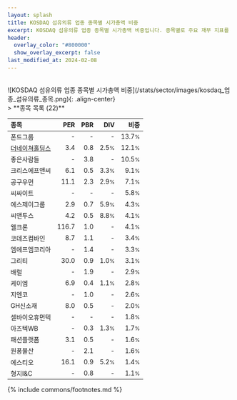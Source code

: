 ```yaml
---
layout: splash
title: KOSDAQ 섬유의류 업종 종목별 시가총액 비중
excerpt: KOSDAQ 섬유의류 업종 종목별 시가총액 비중입니다. 종목별로 주요 재무 지표를 함께 표시합니다.
header:
  overlay_color: "#800000"
  show_overlay_excerpt: false
last_modified_at: 2024-02-08
---
```

<br>
![KOSDAQ 섬유의류 업종 종목별 시가총액 비중](/stats/sector/images/kosdaq_업종_섬유의류_종목.png){: .align-center}
<br>
> **종목 목록 (22)**<a id="list"></a>

| **종목** | **PER** | **PBR** | **DIV** | **비중** |
| :------- | ------: | ------: | ------: | -------: |
| 폰드그룹 | - | - | - | 13.7<small>%</small> |
| [더네이쳐홀딩스](/298540/) | 3.4 | 0.8 | 2.5<small>%</small> | 12.1<small>%</small> |
| 좋은사람들 | - | 3.8 | - | 10.5<small>%</small> |
| 크리스에프앤씨 | 6.1 | 0.5 | 3.3<small>%</small> | 9.1<small>%</small> |
| 공구우먼 | 11.1 | 2.3 | 2.9<small>%</small> | 7.1<small>%</small> |
| 씨싸이트 | - | - | - | 5.8<small>%</small> |
| 에스제이그룹 | 2.9 | 0.7 | 5.9<small>%</small> | 4.3<small>%</small> |
| 씨앤투스 | 4.2 | 0.5 | 8.8<small>%</small> | 4.1<small>%</small> |
| 웰크론 | 116.7 | 1.0 | - | 4.1<small>%</small> |
| 코데즈컴바인 | 8.7 | 1.1 | - | 3.4<small>%</small> |
| 엠에프엠코리아 | - | 1.4 | - | 3.3<small>%</small> |
| 그리티 | 30.0 | 0.9 | 1.0<small>%</small> | 3.1<small>%</small> |
| 배럴 | - | 1.9 | - | 2.9<small>%</small> |
| 케이엠 | 6.9 | 0.4 | 1.1<small>%</small> | 2.8<small>%</small> |
| 지엔코 | - | 1.0 | - | 2.6<small>%</small> |
| GH신소재 | 8.0 | 0.5 | - | 2.0<small>%</small> |
| 셀바이오휴먼텍 | - | - | - | 1.8<small>%</small> |
| 아즈텍WB | - | 0.3 | 1.3<small>%</small> | 1.7<small>%</small> |
| 패션플랫폼 | 3.1 | 0.5 | - | 1.6<small>%</small> |
| 원풍물산 | - | 2.1 | - | 1.6<small>%</small> |
| 에스티오 | 16.1 | 0.9 | 5.2<small>%</small> | 1.4<small>%</small> |
| 형지I&C | - | 0.8 | - | 1.1<small>%</small> |

{% include commons/footnotes.md %}